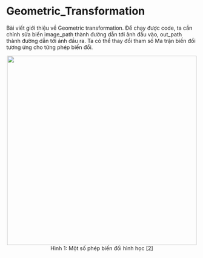 # Geometric_Transformation
Bài viết giới thiệu về Geometric transformation.
Để chạy được code, ta cần chỉnh sửa biến image_path thành đường dẫn tới ảnh đầu vào, out_path thành đường dẫn tới ảnh đầu ra.
Ta có thể thay đổi tham số Ma trận biến đổi tương ứng cho từng phép biến đổi.
<p>
    <center><img src="https://scontent.fsgn4-1.fna.fbcdn.net/v/t1.0-9/74528893_2275467919411805_7772381734640812032_n.jpg?_nc_cat=100&_nc_oc=AQm5-gA9-OJBXH0WQuXJzO5n6DY9wC9rQUCAXQsO8XG7lGxoMzkjnzwpblp9rIV2IFs&_nc_ht=scontent.fsgn4-1.fna&oh=d586a46ea482438a0e92e65099ef90b0&oe=5E4F7C98"width=500></center>
<center> Hình 1: Một số phép biến đổi hình học [2]
</p>
